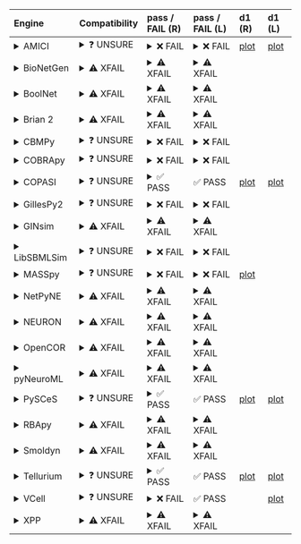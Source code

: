 | Engine                                                                                                                                     | Compatibility                                                                                                                                                                                                                                            | pass / FAIL (R)                                                                                                                                                                                                                                                                                                                                                                                                                                                                                                                                                                                                                                                                    | pass / FAIL (L)                                                                                                                                                                                                                                                                                                                                                                                   | d1 (R)                                                                  | d1 (L)                                                                 |
|:-------------------------------------------------------------------------------------------------------------------------------------------|:---------------------------------------------------------------------------------------------------------------------------------------------------------------------------------------------------------------------------------------------------------|:-----------------------------------------------------------------------------------------------------------------------------------------------------------------------------------------------------------------------------------------------------------------------------------------------------------------------------------------------------------------------------------------------------------------------------------------------------------------------------------------------------------------------------------------------------------------------------------------------------------------------------------------------------------------------------------|:--------------------------------------------------------------------------------------------------------------------------------------------------------------------------------------------------------------------------------------------------------------------------------------------------------------------------------------------------------------------------------------------------|:------------------------------------------------------------------------|:-----------------------------------------------------------------------|
| <details><summary>AMICI</summary>https://docs.biosimulators.org/Biosimulators_AMICI/<br></details>                                         | <details><summary>&#10067; UNSURE</summary>The file extensions ('xml', 'sedml') suggest the input file types may be compatibe with amici.<br><br>['SBML', 'SED-ML'] are compatible with amici.</details>                                                 | <details><summary>&#10060; FAIL</summary><a href="https://api.biosimulations.org/runs/6735d77c0d09353e8f10c25d">view</a><br><a href="https://api.biosimulations.org/results/6735d77c0d09353e8f10c25d/download">download</a><br><a href="https://api.biosimulations.org/logs/6735d77c0d09353e8f10c25d?includeOutput=true">logs</a><br><br>ERROR MESSAGE:<br>Reached maximum number of steps<br><br></details>                                                                                                                                                                                                                                                                       | <details><summary>&#10060; FAIL</summary>ERROR MESSAGE:<br>Reached maximum number of steps<br><br></details>                                                                                                                                                                                                                                                                                      | <a href="d1_plots_remote\amici_autogen_plot_for_task1.pdf">plot</a>     | <a href="d1_plots_local\amici_autogen_plot_for_task1.pdf">plot</a>     |
| <details><summary>BioNetGen</summary>https://docs.biosimulators.org/Biosimulators_BioNetGen/<br></details>                                 | <details><summary>&#9888; XFAIL</summary>EXPECTED FAIL<br><br>The file extensions ('xml', 'sedml') suggest the input file types may be compatibe with bionetgen.<br><br>['BNGL', 'SED-ML'] are compatible with bionetgen.</details>                      | <details><summary>&#9888; XFAIL</summary>EXPECTED FAIL<br><br><a href="https://api.biosimulations.org/runs/6735d7815a60072d20f5c32f">view</a><br><a href="https://api.biosimulations.org/results/6735d7815a60072d20f5c32f/download">download</a><br><a href="https://api.biosimulations.org/logs/6735d7815a60072d20f5c32f?includeOutput=true">logs</a><br><br>ERROR MESSAGE:<br>`/root/archive.omex` is not a valid COMBINE/OMEX archive.<br>  - The SED-ML file at location `./BIOMD0000000001_url.sedml` is invalid.<br>    - Simulation `auto_ten_seconds` is invalid.<br>      - Algorithm has an invalid KiSAO id `KISAO_0000694`.<br><br>ERROR TYPE:<br>ValueError</details> | <details><summary>&#9888; XFAIL</summary>EXPECTED FAIL<br><br>ERROR MESSAGE:<br>`/root/in/BIOMD0000000001_url.omex` is not a valid COMBINE/OMEX archive.<br>  - The SED-ML file at location `./BIOMD0000000001_url.sedml` is invalid.<br>    - Simulation `auto_ten_seconds` is invalid.<br>      - Algorithm has an invalid KiSAO id `KISAO_0000694`.<br><br>ERROR TYPE:<br>ValueError</details> |                                                                         |                                                                        |
| <details><summary>BoolNet</summary>https://docs.biosimulators.org/Biosimulators_BoolNet/<br></details>                                     | <details><summary>&#9888; XFAIL</summary>EXPECTED FAIL<br><br>The file extensions ('xml', 'sedml') suggest the input file types may be compatibe with boolnet.<br><br>['SBML-qual', 'SED-ML'] are compatible with boolnet.</details>                     | <details><summary>&#9888; XFAIL</summary>EXPECTED FAIL<br><br><a href="https://api.biosimulations.org/runs/6735d783b678b3883bb71a3f">view</a><br><a href="https://api.biosimulations.org/results/6735d783b678b3883bb71a3f/download">download</a><br><a href="https://api.biosimulations.org/logs/6735d783b678b3883bb71a3f?includeOutput=true">logs</a><br><br>ERROR MESSAGE:<br>`/root/archive.omex` is not a valid COMBINE/OMEX archive.<br>  - The SED-ML file at location `./BIOMD0000000001_url.sedml` is invalid.<br>    - Simulation `auto_ten_seconds` is invalid.<br>      - Algorithm has an invalid KiSAO id `KISAO_0000694`.<br><br>ERROR TYPE:<br>ValueError</details> | <details><summary>&#9888; XFAIL</summary>EXPECTED FAIL<br><br>ERROR MESSAGE:<br>`/root/in/BIOMD0000000001_url.omex` is not a valid COMBINE/OMEX archive.<br>  - The SED-ML file at location `./BIOMD0000000001_url.sedml` is invalid.<br>    - Simulation `auto_ten_seconds` is invalid.<br>      - Algorithm has an invalid KiSAO id `KISAO_0000694`.<br><br>ERROR TYPE:<br>ValueError</details> |                                                                         |                                                                        |
| <details><summary>Brian 2</summary>https://docs.biosimulators.org/Biosimulators_pyNeuroML/<br></details>                                   | <details><summary>&#9888; XFAIL</summary>EXPECTED FAIL<br><br>The file extensions ('xml', 'sedml') suggest the input file types may be compatibe with brian2.<br><br>['NeuroML', 'SED-ML', 'LEMS', 'SED-ML'] are compatible with brian2.</details>       | <details><summary>&#9888; XFAIL</summary>EXPECTED FAIL<br><br><a href="https://api.biosimulations.org/runs/6735d77e5a60072d20f5c32c">view</a><br><a href="https://api.biosimulations.org/results/6735d77e5a60072d20f5c32c/download">download</a><br><a href="https://api.biosimulations.org/logs/6735d77e5a60072d20f5c32c?includeOutput=true">logs</a><br><br>ERROR MESSAGE:<br>No module named 'libsbml'<br><br>ERROR TYPE:<br>ModuleNotFoundError</details>                                                                                                                                                                                                                      | <details><summary>&#9888; XFAIL</summary>EXPECTED FAIL<br><br>ERROR MESSAGE:<br>No module named 'libsbml'<br><br>ERROR TYPE:<br>ModuleNotFoundError</details>                                                                                                                                                                                                                                     |                                                                         |                                                                        |
| <details><summary>CBMPy</summary>https://docs.biosimulators.org/Biosimulators_CBMPy/<br></details>                                         | <details><summary>&#10067; UNSURE</summary>The file extensions ('xml', 'sedml') suggest the input file types may be compatibe with cbmpy.<br><br>['SBML', 'SED-ML'] are compatible with cbmpy.</details>                                                 | <details><summary>&#10060; FAIL</summary><a href="https://api.biosimulations.org/runs/6735d7855a60072d20f5c334">view</a><br><a href="https://api.biosimulations.org/results/6735d7855a60072d20f5c334/download">download</a><br><a href="https://api.biosimulations.org/logs/6735d7855a60072d20f5c334?includeOutput=true">logs</a><br><br>ERROR MESSAGE:<br>`/root/archive.omex` is not a valid COMBINE/OMEX archive.<br>  - The SED-ML file at location `./BIOMD0000000001_url.sedml` is invalid.<br>    - Simulation `auto_ten_seconds` is invalid.<br>      - Algorithm has an invalid KiSAO id `KISAO_0000694`.<br><br>ERROR TYPE:<br>ValueError</details>                      | <details><summary>&#10060; FAIL</summary>ERROR MESSAGE:<br>`/root/in/BIOMD0000000001_url.omex` is not a valid COMBINE/OMEX archive.<br>  - The SED-ML file at location `./BIOMD0000000001_url.sedml` is invalid.<br>    - Simulation `auto_ten_seconds` is invalid.<br>      - Algorithm has an invalid KiSAO id `KISAO_0000694`.<br><br>ERROR TYPE:<br>ValueError</details>                      |                                                                         |                                                                        |
| <details><summary>COBRApy</summary>https://docs.biosimulators.org/Biosimulators_COBRApy/<br>Only allows steady state simulations</details> | <details><summary>&#10067; UNSURE</summary>The file extensions ('xml', 'sedml') suggest the input file types may be compatibe with cobrapy.<br><br>['SBML', 'SED-ML'] are compatible with cobrapy.</details>                                             | <details><summary>&#10060; FAIL</summary><a href="https://api.biosimulations.org/runs/6735d788b678b3883bb71a46">view</a><br><a href="https://api.biosimulations.org/results/6735d788b678b3883bb71a46/download">download</a><br><a href="https://api.biosimulations.org/logs/6735d788b678b3883bb71a46?includeOutput=true">logs</a><br><br>ERROR MESSAGE:<br>`/root/archive.omex` is not a valid COMBINE/OMEX archive.<br>  - The SED-ML file at location `./BIOMD0000000001_url.sedml` is invalid.<br>    - Simulation `auto_ten_seconds` is invalid.<br>      - Algorithm has an invalid KiSAO id `KISAO_0000694`.<br><br>ERROR TYPE:<br>ValueError</details>                      | <details><summary>&#10060; FAIL</summary>ERROR MESSAGE:<br>`/root/in/BIOMD0000000001_url.omex` is not a valid COMBINE/OMEX archive.<br>  - The SED-ML file at location `./BIOMD0000000001_url.sedml` is invalid.<br>    - Simulation `auto_ten_seconds` is invalid.<br>      - Algorithm has an invalid KiSAO id `KISAO_0000694`.<br><br>ERROR TYPE:<br>ValueError</details>                      |                                                                         |                                                                        |
| <details><summary>COPASI</summary>https://docs.biosimulators.org/Biosimulators_COPASI/<br></details>                                       | <details><summary>&#10067; UNSURE</summary>The file extensions ('xml', 'sedml') suggest the input file types may be compatibe with copasi.<br><br>['SBML', 'SED-ML'] are compatible with copasi.</details>                                               | <details><summary>&#9989; PASS</summary><a href="https://api.biosimulations.org/runs/6735d78bb678b3883bb71a4d">view</a><br><a href="https://api.biosimulations.org/results/6735d78bb678b3883bb71a4d/download">download</a><br><a href="https://api.biosimulations.org/logs/6735d78bb678b3883bb71a4d?includeOutput=true">logs</a><br><br></details>                                                                                                                                                                                                                                                                                                                                 | &#9989; PASS                                                                                                                                                                                                                                                                                                                                                                                      | <a href="d1_plots_remote\copasi_autogen_plot_for_task1.pdf">plot</a>    | <a href="d1_plots_local\copasi_autogen_plot_for_task1.pdf">plot</a>    |
| <details><summary>GillesPy2</summary>https://docs.biosimulators.org/Biosimulators_GillesPy2/<br></details>                                 | <details><summary>&#10067; UNSURE</summary>The file extensions ('xml', 'sedml') suggest the input file types may be compatibe with gillespy2.<br><br>['SBML', 'SED-ML'] are compatible with gillespy2.</details>                                         | <details><summary>&#10060; FAIL</summary><a href="https://api.biosimulations.org/runs/6735d78d0d09353e8f10c268">view</a><br><a href="https://api.biosimulations.org/results/6735d78d0d09353e8f10c268/download">download</a><br><a href="https://api.biosimulations.org/logs/6735d78d0d09353e8f10c268?includeOutput=true">logs</a><br><br>ERROR MESSAGE:<br>`/root/archive.omex` is not a valid COMBINE/OMEX archive.<br>  - The SED-ML file at location `./BIOMD0000000001_url.sedml` is invalid.<br>    - Simulation `auto_ten_seconds` is invalid.<br>      - Algorithm has an invalid KiSAO id `KISAO_0000694`.<br><br>ERROR TYPE:<br>ValueError</details>                      | <details><summary>&#10060; FAIL</summary>ERROR MESSAGE:<br>`/root/in/BIOMD0000000001_url.omex` is not a valid COMBINE/OMEX archive.<br>  - The SED-ML file at location `./BIOMD0000000001_url.sedml` is invalid.<br>    - Simulation `auto_ten_seconds` is invalid.<br>      - Algorithm has an invalid KiSAO id `KISAO_0000694`.<br><br>ERROR TYPE:<br>ValueError</details>                      |                                                                         |                                                                        |
| <details><summary>GINsim</summary>https://docs.biosimulators.org/Biosimulators_GINsim/<br></details>                                       | <details><summary>&#9888; XFAIL</summary>EXPECTED FAIL<br><br>The file extensions ('xml', 'sedml') suggest the input file types may be compatibe with ginsim.<br><br>['SBML-qual', 'SED-ML'] are compatible with ginsim.</details>                       | <details><summary>&#9888; XFAIL</summary>EXPECTED FAIL<br><br><a href="https://api.biosimulations.org/runs/6735d78f0d09353e8f10c26c">view</a><br><a href="https://api.biosimulations.org/results/6735d78f0d09353e8f10c26c/download">download</a><br><a href="https://api.biosimulations.org/logs/6735d78f0d09353e8f10c26c?includeOutput=true">logs</a><br><br>ERROR MESSAGE:<br>`/root/archive.omex` is not a valid COMBINE/OMEX archive.<br>  - The SED-ML file at location `./BIOMD0000000001_url.sedml` is invalid.<br>    - Simulation `auto_ten_seconds` is invalid.<br>      - Algorithm has an invalid KiSAO id `KISAO_0000694`.<br><br>ERROR TYPE:<br>ValueError</details> | <details><summary>&#9888; XFAIL</summary>EXPECTED FAIL<br><br>ERROR MESSAGE:<br>`/root/in/BIOMD0000000001_url.omex` is not a valid COMBINE/OMEX archive.<br>  - The SED-ML file at location `./BIOMD0000000001_url.sedml` is invalid.<br>    - Simulation `auto_ten_seconds` is invalid.<br>      - Algorithm has an invalid KiSAO id `KISAO_0000694`.<br><br>ERROR TYPE:<br>ValueError</details> |                                                                         |                                                                        |
| <details><summary>LibSBMLSim</summary>https://docs.biosimulators.org/Biosimulators_LibSBMLSim/<br></details>                               | <details><summary>&#10067; UNSURE</summary>The file extensions ('xml', 'sedml') suggest the input file types may be compatibe with libsbmlsim.<br><br>['SBML', 'SED-ML'] are compatible with libsbmlsim.</details>                                       | <details><summary>&#10060; FAIL</summary><a href="https://api.biosimulations.org/runs/6735d792b678b3883bb71a66">view</a><br><a href="https://api.biosimulations.org/results/6735d792b678b3883bb71a66/download">download</a><br><a href="https://api.biosimulations.org/logs/6735d792b678b3883bb71a66?includeOutput=true">logs</a><br><br>ERROR MESSAGE:<br>`/root/archive.omex` is not a valid COMBINE/OMEX archive.<br>  - The SED-ML file at location `./BIOMD0000000001_url.sedml` is invalid.<br>    - Simulation `auto_ten_seconds` is invalid.<br>      - Algorithm has an invalid KiSAO id `KISAO_0000694`.<br><br>ERROR TYPE:<br>ValueError</details>                      | <details><summary>&#10060; FAIL</summary>ERROR MESSAGE:<br>`/root/in/BIOMD0000000001_url.omex` is not a valid COMBINE/OMEX archive.<br>  - The SED-ML file at location `./BIOMD0000000001_url.sedml` is invalid.<br>    - Simulation `auto_ten_seconds` is invalid.<br>      - Algorithm has an invalid KiSAO id `KISAO_0000694`.<br><br>ERROR TYPE:<br>ValueError</details>                      |                                                                         |                                                                        |
| <details><summary>MASSpy</summary>https://docs.biosimulators.org/Biosimulators_MASSpy/<br></details>                                       | <details><summary>&#10067; UNSURE</summary>The file extensions ('xml', 'sedml') suggest the input file types may be compatibe with masspy.<br><br>['SBML', 'SED-ML'] are compatible with masspy.</details>                                               | <details><summary>&#10060; FAIL</summary><a href="https://api.biosimulations.org/runs/6735d7940d09353e8f10c27a">view</a><br><a href="https://api.biosimulations.org/results/6735d7940d09353e8f10c27a/download">download</a><br><a href="https://api.biosimulations.org/logs/6735d7940d09353e8f10c27a?includeOutput=true">logs</a><br><br>ERROR MESSAGE:<br>The COMBINE/OMEX did not execute successfully:<br><br>  The SED document did not execute successfully:<br>  <br>    Could not load MassModel 'BIOMD0000000001'<br><br>ERROR TYPE:<br>CombineArchiveExecutionError</details>                                                                                             | <details><summary>&#10060; FAIL</summary>ERROR MESSAGE:<br>`/root/in/BIOMD0000000001_url.omex` is not a valid COMBINE/OMEX archive.<br>  - The SED-ML file at location `./BIOMD0000000001_url.sedml` is invalid.<br>    - Simulation `auto_ten_seconds` is invalid.<br>      - Algorithm has an invalid KiSAO id `KISAO_0000694`.<br><br>ERROR TYPE:<br>ValueError</details>                      | <a href="d1_plots_remote\masspy_autogen_plot_for_task1.pdf">plot</a>    |                                                                        |
| <details><summary>NetPyNE</summary>https://docs.biosimulators.org/Biosimulators_pyNeuroML/<br></details>                                   | <details><summary>&#9888; XFAIL</summary>EXPECTED FAIL<br><br>The file extensions ('xml', 'sedml') suggest the input file types may be compatibe with netpyne.<br><br>['NeuroML', 'SED-ML', 'LEMS', 'SED-ML'] are compatible with netpyne.</details>     | <details><summary>&#9888; XFAIL</summary>EXPECTED FAIL<br><br><a href="https://api.biosimulations.org/runs/6735d796b678b3883bb71a7c">view</a><br><a href="https://api.biosimulations.org/results/6735d796b678b3883bb71a7c/download">download</a><br><a href="https://api.biosimulations.org/logs/6735d796b678b3883bb71a7c?includeOutput=true">logs</a><br><br>ERROR MESSAGE:<br>No module named 'libsbml'<br><br>ERROR TYPE:<br>ModuleNotFoundError</details>                                                                                                                                                                                                                      | <details><summary>&#9888; XFAIL</summary>EXPECTED FAIL<br><br>ERROR MESSAGE:<br>No module named 'libsbml'<br><br>ERROR TYPE:<br>ModuleNotFoundError</details>                                                                                                                                                                                                                                     |                                                                         |                                                                        |
| <details><summary>NEURON</summary>https://docs.biosimulators.org/Biosimulators_pyNeuroML/<br></details>                                    | <details><summary>&#9888; XFAIL</summary>EXPECTED FAIL<br><br>The file extensions ('xml', 'sedml') suggest the input file types may be compatibe with neuron.<br><br>['NeuroML', 'SED-ML', 'LEMS', 'SED-ML'] are compatible with neuron.</details>       | <details><summary>&#9888; XFAIL</summary>EXPECTED FAIL<br><br><a href="https://api.biosimulations.org/runs/6735d798b678b3883bb71a83">view</a><br><a href="https://api.biosimulations.org/results/6735d798b678b3883bb71a83/download">download</a><br><a href="https://api.biosimulations.org/logs/6735d798b678b3883bb71a83?includeOutput=true">logs</a><br><br>ERROR MESSAGE:<br>No module named 'libsbml'<br><br>ERROR TYPE:<br>ModuleNotFoundError</details>                                                                                                                                                                                                                      | <details><summary>&#9888; XFAIL</summary>EXPECTED FAIL<br><br>ERROR MESSAGE:<br>No module named 'libsbml'<br><br>ERROR TYPE:<br>ModuleNotFoundError</details>                                                                                                                                                                                                                                     |                                                                         |                                                                        |
| <details><summary>OpenCOR</summary>https://docs.biosimulators.org/Biosimulators_OpenCOR/<br></details>                                     | <details><summary>&#9888; XFAIL</summary>EXPECTED FAIL<br><br>The file extensions ('xml', 'sedml') suggest the input file types may be compatibe with opencor.<br><br>['CellML', 'SED-ML'] are compatible with opencor.</details>                        | <details><summary>&#9888; XFAIL</summary>EXPECTED FAIL<br><br><a href="https://api.biosimulations.org/runs/6735d79a5a60072d20f5c362">view</a><br><a href="https://api.biosimulations.org/results/6735d79a5a60072d20f5c362/download">download</a><br><a href="https://api.biosimulations.org/logs/6735d79a5a60072d20f5c362?includeOutput=true">logs</a><br><br>ERROR MESSAGE:<br>No module named 'libsbml'<br><br>ERROR TYPE:<br>ModuleNotFoundError</details>                                                                                                                                                                                                                      | <details><summary>&#9888; XFAIL</summary>EXPECTED FAIL<br><br>ERROR MESSAGE:<br>No module named 'libsbml'<br><br>ERROR TYPE:<br>ModuleNotFoundError</details>                                                                                                                                                                                                                                     |                                                                         |                                                                        |
| <details><summary>pyNeuroML</summary>https://docs.biosimulators.org/Biosimulators_pyNeuroML/<br></details>                                 | <details><summary>&#9888; XFAIL</summary>EXPECTED FAIL<br><br>The file extensions ('xml', 'sedml') suggest the input file types may be compatibe with pyneuroml.<br><br>['NeuroML', 'SED-ML', 'LEMS', 'SED-ML'] are compatible with pyneuroml.</details> | <details><summary>&#9888; XFAIL</summary>EXPECTED FAIL<br><br><a href="https://api.biosimulations.org/runs/6735d79cb678b3883bb71a8b">view</a><br><a href="https://api.biosimulations.org/results/6735d79cb678b3883bb71a8b/download">download</a><br><a href="https://api.biosimulations.org/logs/6735d79cb678b3883bb71a8b?includeOutput=true">logs</a><br><br>ERROR MESSAGE:<br>No module named 'libsbml'<br><br>ERROR TYPE:<br>ModuleNotFoundError</details>                                                                                                                                                                                                                      | <details><summary>&#9888; XFAIL</summary>EXPECTED FAIL<br><br>ERROR MESSAGE:<br>No module named 'libsbml'<br><br>ERROR TYPE:<br>ModuleNotFoundError</details>                                                                                                                                                                                                                                     |                                                                         |                                                                        |
| <details><summary>PySCeS</summary>https://docs.biosimulators.org/Biosimulators_PySCeS/<br></details>                                       | <details><summary>&#10067; UNSURE</summary>The file extensions ('xml', 'sedml') suggest the input file types may be compatibe with pysces.<br><br>['SBML', 'SED-ML'] are compatible with pysces.</details>                                               | <details><summary>&#9989; PASS</summary><a href="https://api.biosimulations.org/runs/6735d79e5a60072d20f5c368">view</a><br><a href="https://api.biosimulations.org/results/6735d79e5a60072d20f5c368/download">download</a><br><a href="https://api.biosimulations.org/logs/6735d79e5a60072d20f5c368?includeOutput=true">logs</a><br><br></details>                                                                                                                                                                                                                                                                                                                                 | &#9989; PASS                                                                                                                                                                                                                                                                                                                                                                                      | <a href="d1_plots_remote\pysces_autogen_plot_for_task1.pdf">plot</a>    | <a href="d1_plots_local\pysces_autogen_plot_for_task1.pdf">plot</a>    |
| <details><summary>RBApy</summary>https://docs.biosimulators.org/Biosimulators_RBApy/<br></details>                                         | <details><summary>&#9888; XFAIL</summary>EXPECTED FAIL<br><br>The file extensions ('xml', 'sedml') suggest the input file types may be compatibe with rbapy.<br><br>['RBApy', 'SED-ML'] are compatible with rbapy.</details>                             | <details><summary>&#9888; XFAIL</summary>EXPECTED FAIL<br><br><a href="https://api.biosimulations.org/runs/6735d7a05a60072d20f5c378">view</a><br><a href="https://api.biosimulations.org/results/6735d7a05a60072d20f5c378/download">download</a><br><a href="https://api.biosimulations.org/logs/6735d7a05a60072d20f5c378?includeOutput=true">logs</a><br><br>ERROR MESSAGE:<br>`/root/archive.omex` is not a valid COMBINE/OMEX archive.<br>  - The SED-ML file at location `./BIOMD0000000001_url.sedml` is invalid.<br>    - Simulation `auto_ten_seconds` is invalid.<br>      - Algorithm has an invalid KiSAO id `KISAO_0000694`.<br><br>ERROR TYPE:<br>ValueError</details> | <details><summary>&#9888; XFAIL</summary>EXPECTED FAIL<br><br>ERROR MESSAGE:<br>`/root/in/BIOMD0000000001_url.omex` is not a valid COMBINE/OMEX archive.<br>  - The SED-ML file at location `./BIOMD0000000001_url.sedml` is invalid.<br>    - Simulation `auto_ten_seconds` is invalid.<br>      - Algorithm has an invalid KiSAO id `KISAO_0000694`.<br><br>ERROR TYPE:<br>ValueError</details> |                                                                         |                                                                        |
| <details><summary>Smoldyn</summary>https://smoldyn.readthedocs.io/en/latest/python/api.html#sed-ml-combine-biosimulators-api<br></details> | <details><summary>&#9888; XFAIL</summary>EXPECTED FAIL<br><br>The file extensions ('xml', 'sedml') suggest the input file types may be compatibe with smoldyn.<br><br>['Smoldyn', 'SED-ML'] are compatible with smoldyn.</details>                       | <details><summary>&#9888; XFAIL</summary>EXPECTED FAIL<br><br><a href="https://api.biosimulations.org/runs/6735d7a20d09353e8f10c2ae">view</a><br><a href="https://api.biosimulations.org/results/6735d7a20d09353e8f10c2ae/download">download</a><br><a href="https://api.biosimulations.org/logs/6735d7a20d09353e8f10c2ae?includeOutput=true">logs</a><br><br>ERROR MESSAGE:<br>No module named 'libsbml'<br><br>ERROR TYPE:<br>ModuleNotFoundError</details>                                                                                                                                                                                                                      | <details><summary>&#9888; XFAIL</summary>EXPECTED FAIL<br><br>ERROR MESSAGE:<br>Error unknown. The log.yml containing error information was not found.<br><br></details>                                                                                                                                                                                                                          |                                                                         |                                                                        |
| <details><summary>Tellurium</summary>https://docs.biosimulators.org/Biosimulators_tellurium/<br></details>                                 | <details><summary>&#10067; UNSURE</summary>The file extensions ('xml', 'sedml') suggest the input file types may be compatibe with tellurium.<br><br>['SBML', 'SED-ML'] are compatible with tellurium.</details>                                         | <details><summary>&#9989; PASS</summary><a href="https://api.biosimulations.org/runs/6735d7a55a60072d20f5c38a">view</a><br><a href="https://api.biosimulations.org/results/6735d7a55a60072d20f5c38a/download">download</a><br><a href="https://api.biosimulations.org/logs/6735d7a55a60072d20f5c38a?includeOutput=true">logs</a><br><br></details>                                                                                                                                                                                                                                                                                                                                 | &#9989; PASS                                                                                                                                                                                                                                                                                                                                                                                      | <a href="d1_plots_remote\tellurium_autogen_plot_for_task1.pdf">plot</a> | <a href="d1_plots_local\tellurium_autogen_plot_for_task1.pdf">plot</a> |
| <details><summary>VCell</summary>https://github.com/virtualcell/vcell<br></details>                                                        | <details><summary>&#10067; UNSURE</summary>The file extensions ('xml', 'sedml') suggest the input file types may be compatibe with vcell.<br><br>['SBML', 'SED-ML', 'BNGL', 'SED-ML'] are compatible with vcell.</details>                               | <details><summary>&#10060; FAIL</summary><a href="https://api.biosimulations.org/runs/6735d7a80d09353e8f10c2c2">view</a><br><a href="https://api.biosimulations.org/results/6735d7a80d09353e8f10c2c2/download">download</a><br><a href="https://api.biosimulations.org/logs/6735d7a80d09353e8f10c2c2?includeOutput=true">logs</a><br><br>ERROR MESSAGE:<br>status: QUEUED<br><br></details>                                                                                                                                                                                                                                                                                        | &#9989; PASS                                                                                                                                                                                                                                                                                                                                                                                      |                                                                         | <a href="d1_plots_local\vcell_autogen_plot_for_task1.pdf">plot</a>     |
| <details><summary>XPP</summary>https://docs.biosimulators.org/Biosimulators_XPP/<br></details>                                             | <details><summary>&#9888; XFAIL</summary>EXPECTED FAIL<br><br>The file extensions ('xml', 'sedml') suggest the input file types may be compatibe with xpp.<br><br>['XPP', 'SED-ML'] are compatible with xpp.</details>                                   | <details><summary>&#9888; XFAIL</summary>EXPECTED FAIL<br><br><a href="https://api.biosimulations.org/runs/6735d7aa0d09353e8f10c2cc">view</a><br><a href="https://api.biosimulations.org/results/6735d7aa0d09353e8f10c2cc/download">download</a><br><a href="https://api.biosimulations.org/logs/6735d7aa0d09353e8f10c2cc?includeOutput=true">logs</a><br><br>ERROR MESSAGE:<br>No module named 'libsbml'<br><br>ERROR TYPE:<br>ModuleNotFoundError</details>                                                                                                                                                                                                                      | <details><summary>&#9888; XFAIL</summary>EXPECTED FAIL<br><br>ERROR MESSAGE:<br>No module named 'libsbml'<br><br>ERROR TYPE:<br>ModuleNotFoundError</details>                                                                                                                                                                                                                                     |                                                                         |                                                                        |